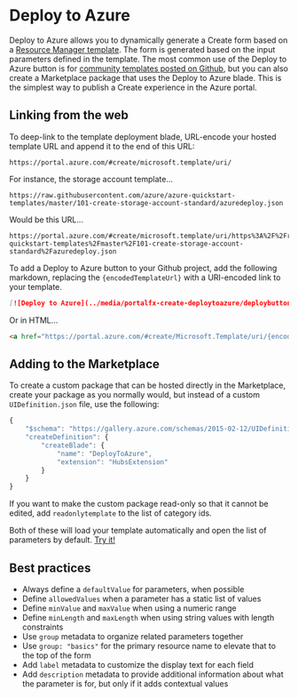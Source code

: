 
<a name="deploy-to-azure"></a>
# Deploy to Azure

Deploy to Azure allows you to dynamically generate a Create form based on a
[Resource Manager template](https://azure.microsoft.com/en-us/documentation/articles/resource-group-authoring-templates).
The form is generated based on the input parameters defined in the template. The most common use of the Deploy to Azure
button is for [community templates posted on Github](https://github.com/Azure/azure-quickstart-templates), but you can
also create a Marketplace package that uses the Deploy to Azure blade. This is the simplest way to publish a Create
experience in the Azure portal.

<a name="deploy-to-azure-linking-from-the-web"></a>
## Linking from the web

To deep-link to the template deployment blade, URL-encode your hosted template URL and append it to the end of this URL:

   `https://portal.azure.com/#create/microsoft.template/uri/`
    
For instance, the storage account template...

    https://raw.githubusercontent.com/azure/azure-quickstart-templates/master/101-create-storage-account-standard/azuredeploy.json

Would be this URL...

    https://portal.azure.com/#create/microsoft.template/uri/https%3A%2F%2Fraw.githubusercontent.com%2FAzure%2Fazure-quickstart-templates%2Fmaster%2F101-create-storage-account-standard%2Fazuredeploy.json

To add a Deploy to Azure button to your Github project, add the following markdown, replacing the `{encodedTemplateUrl}`
with a URI-encoded link to your template.

```md
[![Deploy to Azure](../media/portalfx-create-deploytoazure/deploybutton.png) http://azuredeploy.net/deploybutton.png)](https://portal.azure.com/#create/Microsoft.Template/uri/{encodedTemplateUrl})
```

Or in HTML...

```html
<a href="https://portal.azure.com/#create/Microsoft.Template/uri/{encodedTemplateUrl}"><img src="http://azuredeploy.net/deploybutton.png"></a>
```

<a name="deploy-to-azure-adding-to-the-marketplace"></a>
## Adding to the Marketplace

To create a custom package that can be hosted directly in the Marketplace, create your package as you
normally would, but instead of a custom `UIDefinition.json` file, use the following:

```js
{
    "$schema": "https://gallery.azure.com/schemas/2015-02-12/UIDefinition.json#",
    "createDefinition": {
        "createBlade": {
            "name": "DeployToAzure",
            "extension": "HubsExtension"
        }
    }
}
```

If you want to make the custom package read-only so that it cannot be edited, add `readonlytemplate` to the list of category ids.

Both of these will load your template automatically and open the list of parameters by default. [Try it!](https://portal.azure.com/#create/microsoft.template/uri/https%3A%2F%2Fraw.githubusercontent.com%2FAzure%2Fazure-quickstart-templates%2Fmaster%2F101-create-storage-account-standard%2Fazuredeploy.json)

<a name="deploy-to-azure-best-practices"></a>
## Best practices

* Always define a `defaultValue` for parameters, when possible
* Define `allowedValues` when a parameter has a static list of values
* Define `minValue` and `maxValue` when using a numeric range
* Define `minLength` and `maxLength` when using string values with length constraints
* Use `group` metadata to organize related parameters together
* Use `group: "basics"` for the primary resource name to elevate that to the top of the form
* Add `label` metadata to customize the display text for each field
* Add `description` metadata to provide additional information about what the parameter is for, but only if it adds contextual values

